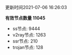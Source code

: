 更新时间2021-07-06 16:26:03

**有效节点数量 11045**
- ss节点: 9444
- v2ray节点: 1263
- ssr节点: 210
- trojan节点: 128
